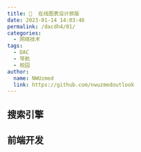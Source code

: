```yaml
---
title: 🎨  在线图表设计排版
date: 2023-01-14 14:03:46
permalink: /dacdh4/01/
categories: 
  - 网络技术
tags: 
  - DAC
  - 导航
  - 校园
author: 
  name: NWUzmed
  link: https://github.com/nwuzmedoutlook
---
```


## 搜索引擎

<ClientOnly>
  <Card :cardData="cardData0" :cardListSize=4 carTitlColor="#000" carHoverColor="#000" />
</ClientOnly>

## 前端开发

<ClientOnly>
  <Card :cardData="cardData1" :cardListSize=4 carTitlColor="#000" carHoverColor="#000" />
</ClientOnly>

<script>
export default {
  data() {
    return {
      cardData0: [
        {
          id: "0",
          cardSrc: "http://www.baidu.com/",
          cardName: "百度",
          cardContent:
            "百度——全球最大的中文搜索引擎及最大的中文网站，全球领先的人工智能公司",
        },
{cardSrc: "https://www.bigan.net/", cardImgSrc: "https://api.xinac.net/icon/?url=https://www.bigan.net/", cardName: "笔杆网", cardContent: "基于大数据分析的智能写作平台",},
{cardSrc: "https://www.netpad.net.cn/", cardImgSrc: "https://api.xinac.net/icon/?url=https://www.netpad.net.cn/", cardName: "网络画板", cardContent: "开放、共享的数学实验室",},
{cardSrc: "http://indrawforweb.integle.com/", cardImgSrc: "https://api.xinac.net/icon/?url=http://indrawforweb.integle.com/", cardName: "InDrawforWeb", cardContent: "网页版化学结构式编辑器",},
{cardSrc: "https://gongshi.wang/", cardImgSrc: "https://api.xinac.net/icon/?url=https://gongshi.wang/", cardName: "公式王", cardContent: "公式图片转Word格式",},
{cardSrc: "https://mathpix.com/ocr", cardImgSrc: "https://api.xinac.net/icon/?url=https://mathpix.com/ocr", cardName: "Mathpix OCR", cardContent: "OCR API for Math and Science",},
{cardSrc: "https://cn.overleaf.com/", cardImgSrc: "https://api.xinac.net/icon/?url=https://cn.overleaf.com/", cardName: "Overleaf", cardContent: "在线LaTeX编辑器",},
{cardSrc: "https://tableconvert.com/", cardImgSrc: "https://api.xinac.net/icon/?url=https://tableconvert.com/", cardName: "Table Convert Online", cardContent: "table to markdown,csv,json,latex table,excel,sql,xml",},
{cardSrc: "https://latex.codecogs.com/", cardImgSrc: "https://api.xinac.net/icon/?url=https://latex.codecogs.com/", cardName: "在线LaTeX公式编辑器", cardContent: "Welcome to the World's #1 online equation rendering service.",},
{cardSrc: "https://www.tablesgenerator.com/#", cardImgSrc: "https://api.xinac.net/icon/?url=https://www.tablesgenerator.com/#", cardName: "TablesGenerator", cardContent: "Create LaTeX tables online",},
{cardSrc: "https://www.latexstudio.net/articles/", cardImgSrc: "https://api.xinac.net/icon/?url=https://www.latexstudio.net/articles/", cardName: "LaTeX工作室", cardContent: "中国专职 LaTeX 专业服务网站",},
{cardSrc: "https://www.latexlive.com/home", cardImgSrc: "https://api.xinac.net/icon/?url=https://www.latexlive.com/home", cardName: "latexlive", cardContent: "在线LaTeX公式编辑器",},
{cardSrc: "https://latex.codecogs.com/eqneditor/editor.php", cardImgSrc: "https://api.xinac.net/icon/?url=https://latex.codecogs.com/eqneditor/editor.php", cardName: "Online LaTeX Equation Editor", cardContent: "create, integrate and download",},
{cardSrc: "https://naotu.baidu.com/", cardImgSrc: "https://api.xinac.net/icon/?url=https://naotu.baidu.com/", cardName: "百度脑图", cardContent: "汇集了XMind和Smartart的基本功能",},
{cardSrc: "https://www.zhixi.com/space", cardImgSrc: "https://api.xinac.net/icon/?url=https://www.zhixi.com/space", cardName: "知犀", cardContent: "免费思维导图模板大全_思维导图主题模板下载",},
{cardSrc: "https://gitmind.cn/", cardImgSrc: "https://api.xinac.net/icon/?url=https://gitmind.cn/", cardName: "GitMind官网", cardContent: "免费在线思维导图软件",},
{cardSrc: "https://www.photopea.com/", cardImgSrc: "https://api.xinac.net/icon/?url=https://www.photopea.com/", cardName: "Photopea", cardContent: "Online Photo Editor",},
{cardSrc: "https://www.freedgo.com/", cardImgSrc: "https://api.xinac.net/icon/?url=https://www.freedgo.com/", cardName: "Freedgo", cardContent: "在线免费绘图工具,在线er模型设计，云架构图设计,思维导图,在线UML设计,在线建筑平面图|裕奥在线绘图工具",},
{cardSrc: "https://www.diagrams.net/", cardImgSrc: "https://api.xinac.net/icon/?url=https://www.diagrams.net/", cardName: "Diagram", cardContent: "无需登录或注册画图",},
{cardSrc: "https://gitmind.cn/", cardImgSrc: "https://api.xinac.net/icon/?url=https://gitmind.cn/", cardName: "GitMind · 思乎", cardContent: "全平台思维导图软件",},
{cardSrc: "http://www.beautifulcarrot.com/", cardImgSrc: "https://api.xinac.net/icon/?url=http://www.beautifulcarrot.com/", cardName: "萝卜工坊", cardContent: "模仿真人手写_在线打印手写字体效果文档_在线手写字体转换代抄写",},
{cardSrc: "https://yiban.io/", cardImgSrc: "https://api.xinac.net/icon/?url=https://yiban.io/", cardName: "壹伴官网", cardContent: "微信编辑器_公众号助手_公众号排版_一键图文排版",},
{cardSrc: "https://xiumi.us/#/", cardImgSrc: "https://api.xinac.net/icon/?url=https://xiumi.us/#/", cardName: "秀米XIUMI", cardContent: "原创模板素材，精选风格排版，独一无二的排版方式，设计出只属于你的图文。",},
{cardSrc: "https://mp.weixin.qq.com/", cardImgSrc: "https://api.xinac.net/icon/?url=https://mp.weixin.qq.com/", cardName: "微信公众平台", cardContent: "微信扫一扫，选择该微信下的  公众平台帐号登录",},
{cardSrc: "https://undraw.co/", cardImgSrc: "https://api.xinac.net/icon/?url=https://undraw.co/", cardName: "unDraw", cardContent: "Open source illustrations for any idea",},
{cardSrc: "https://wordart.com/", cardImgSrc: "https://api.xinac.net/icon/?url=https://wordart.com/", cardName: "WordArt", cardContent: "Word Cloud Art Creator",},
{cardSrc: "http://ppj.io/", cardImgSrc: "https://api.xinac.net/icon/?url=http://ppj.io/", cardName: "PP匠", cardContent: "上传PPT 一键生成H5",},
{cardSrc: "https://www.canva.cn/zh_cn/", cardImgSrc: "https://api.xinac.net/icon/?url=https://www.canva.cn/zh_cn/", cardName: "Canva中文官网", cardContent: "Canva可画在线平面设计软件_免费设计模板素材和海量正版图片",},
{cardSrc: "https://www.chuangkit.com/", cardImgSrc: "https://api.xinac.net/icon/?url=https://www.chuangkit.com/", cardName: "创客贴", cardContent: "平面设计作图神器_免费设计模板_在线稿定设计印刷",},
{cardSrc: "https://www.gaoding.com/", cardImgSrc: "https://api.xinac.net/icon/?url=https://www.gaoding.com/", cardName: "稿定设计", cardContent: "做图做视频必备_在线设计神器_海量版权素材模板",},
{cardSrc: "https://magicmockups.com/", cardImgSrc: "https://api.xinac.net/icon/?url=https://magicmockups.com/", cardName: "Magic Mockups", cardContent: "Free real-life mockup generator",},
{cardSrc: "https://arkie.cn/welcome", cardImgSrc: "https://api.xinac.net/icon/?url=https://arkie.cn/welcome", cardName: "ARKIE作图", cardContent: "简单一句话, 为你生成海报",},
{cardSrc: "https://developer.baidu.com/map/custom/", cardImgSrc: "https://api.xinac.net/icon/?url=https://developer.baidu.com/map/custom/", cardName: "百度地图开放平台", cardContent: "百度地图个性在线编辑器",},
{cardSrc: "https://www.openstreetmap.org/", cardImgSrc: "https://api.xinac.net/icon/?url=https://www.openstreetmap.org/", cardName: "OpenStreetMap", cardContent: "一个世界地图，由像您一样的人们所构筑，可依据开放许可协议自由使用。",},
{cardSrc: "http://c.dituhui.com/apps", cardImgSrc: "https://api.xinac.net/icon/?url=http://c.dituhui.com/apps", cardName: "地图慧", cardContent: "在线制作地图,数据地图,专题地图,用地图说话",},
{cardSrc: "http://www.geoq.cn/atlas.html", cardImgSrc: "https://api.xinac.net/icon/?url=http://www.geoq.cn/atlas.html", cardName: "智图GeoQ", cardContent: "地图集 | 地图故事",},
{cardSrc: "https://cadmapper.com/", cardImgSrc: "https://api.xinac.net/icon/?url=https://cadmapper.com/", cardName: "CADMAPPER", cardContent: "Worldwide map files for any design program",},
{cardSrc: "http://pixelmap.amcharts.com/", cardImgSrc: "https://api.xinac.net/icon/?url=http://pixelmap.amcharts.com/", cardName: "amCharts", cardContent: "Pixel Map Generator",},
{cardSrc: "http://www.tuuux.com/", cardImgSrc: "https://api.xinac.net/icon/?url=http://www.tuuux.com/", cardName: "图象可视化", cardContent: "聚焦国内外可视化创意社区",},
{cardSrc: "https://map.bmcx.com/", cardImgSrc: "https://api.xinac.net/icon/?url=https://map.bmcx.com/", cardName: "便民查询网地图", cardContent: "中国地图 - 中国卫星地图 - 中国高清航拍地图",},
{cardSrc: "http://www.mikecrm.com/", cardImgSrc: "https://api.xinac.net/icon/?url=http://www.mikecrm.com/", cardName: "麦客CRM", cardContent: "信息收集与市场营销领导品牌",},

      ],
      
      cardData1: [
        {
          id: "1",
          cardSrc: "https://cn.vuejs.org/",
          cardImgSrc:
            "https://cdn.staticaly.com/gh/Kele-Bingtang/static@master/img/tools/20220105001047.png",
          cardName: "Vue",
          cardContent: "渐进式 JavaScript 框架",
        },
        {cardSrc: "https://element.eleme.cn/#/zh-CN/", cardImgSrc: "https://cdn.staticaly.com/gh/Kele-Bingtang/static@master/img/tools/20220105001602.png", cardName: "Element-UI", cardContent: "Element，一套为开发者、设计师和产品经理准备的基于 Vue 的桌面端组件库",},
        {cardSrc: "https://www.baidu.com/", cardImgSrc: "https://api.xinac.net/icon/?url=https://www.baidu.com", cardName: "百度", cardContent: "全球最大的中文搜索引擎",},
      ],
    };
  },
};
</script>
